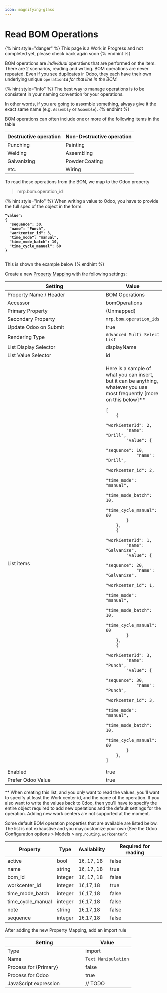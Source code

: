 ```yaml
---
icon: magnifying-glass
---
```


# Read BOM Operations

{% hint style="danger" %}
This page is a Work in Progress and not completed yet, please check back again soon
{% endhint %}

BOM operations are _individual_ operations that are performed on the item. There are 2 scenarios, reading and writing. BOM operations are never repeated. Even if you see duplicates in Odoo, they each have their own underlying unique `operationId` _for that line in the BOM._

{% hint style="info" %}
The best way to manage operations is to be consistent in your naming convention for your operations.&#x20;

In other words, if you are going to assemble something, always give it the exact same name (e.g. `Assembly` or `Assemble`).
{% endhint %}



BOM operations can often include one or more of the following items in the table&#x20;

| Destructive operation | Non-Destructive operation |
| --------------------- | ------------------------- |
| Punching              | Painting                  |
| Welding               | Assembling                |
| Galvanizing           | Powder Coating            |
| etc.                  | Wiring                    |



To read these operations from the BOM, we map to the Odoo property&#x20;

> mrp.bom.operation\_id

{% hint style="info" %}
When writing a value to Odoo, you have to provide the full spec of the object in the form.

<pre class="language-json5"><code class="lang-json5"><strong>"value":  
</strong><strong>{ 
</strong><strong>  "sequence": 30,
</strong><strong>  "name": "Punch",
</strong><strong>  "workcenter_id": 3,
</strong><strong>  "time_mode": "manual",
</strong><strong>  "time_mode_batch": 10,
</strong><strong>  "time_cycle_manual": 60
</strong><strong>} 
</strong>           
</code></pre>

This is shown the example below
{% endhint %}

Create a new [Property Mapping](../../../../fundamentals/property-mappings/) with the following settings:

<table><thead><tr><th width="301">Setting</th><th>Value</th></tr></thead><tbody><tr><td>Property Name / Header</td><td>BOM Operations</td></tr><tr><td>Accessor</td><td>bomOperations</td></tr><tr><td>Primary Property</td><td>(Unmapped)</td></tr><tr><td>Secondary Property</td><td><code>mrp.bom.operation_ids</code></td></tr><tr><td>Update Odoo on Submit</td><td>true</td></tr><tr><td>Rendering Type</td><td><code>Advanced Multi Select List</code></td></tr><tr><td>List Display Selector</td><td>displayName</td></tr><tr><td>List Value Selector</td><td>id</td></tr><tr><td>List items</td><td><p> Here is a sample of what you can insert, but it can be anything, whatever you use most frequently [more on this below]**</p><pre class="language-json5"><code class="lang-json5">[
    {
        "workCenterId": 2,
        "name": "Drill",
        "value": {
            "sequence": 10,
            "name": "Drill",
            "workcenter_id": 2,
            "time_mode": "manual",
            "time_mode_batch": 10,
            "time_cycle_manual": 60
        }
    },
    {
        "workCenterId": 1,
        "name": "Galvanize",
        "value": {
            "sequence": 20,
            "name": "Galvanize",
            "workcenter_id": 1,
            "time_mode": "manual",
            "time_mode_batch": 10,
            "time_cycle_manual": 60
        }
    },
    {
        "workCenterId": 3,
        "name": "Punch",
        "value": {
            "sequence": 30,
            "name": "Punch",
            "workcenter_id": 3,
            "time_mode": "manual",
            "time_mode_batch": 10,
            "time_cycle_manual": 60
        }
    },
]
</code></pre></td></tr><tr><td>Enabled</td><td>true</td></tr><tr><td>Prefer Odoo Value</td><td>true</td></tr></tbody></table>

\*\* When creating this list, and you only want to read the values, you'll want to specify at least the Work center id, and the name of the operation. If you also want to write the values back to Odoo, then you'll have to specify the entire object required to add new operations and the default settings for the operation. Adding new work centers are not supported at the moment.&#x20;

Some default BOM operation properties that are available are listed below. The list is not exhaustive and you may customize your own (See the Odoo Configuration options > Models > `mrp.routing.workcenter`):

<table><thead><tr><th>Property</th><th>Type</th><th>Availability</th><th data-type="checkbox">Required for reading</th></tr></thead><tbody><tr><td>active</td><td>bool</td><td>16, 17, 18</td><td>false</td></tr><tr><td>name</td><td>string</td><td>16, 17, 18</td><td>true</td></tr><tr><td>bom_id</td><td>integer</td><td>16, 17, 18</td><td>false</td></tr><tr><td>workcenter_id</td><td>integer</td><td>16,17,18</td><td>true</td></tr><tr><td>time_mode_batch</td><td>integer</td><td>16,17,18</td><td>false</td></tr><tr><td>time_cycle_manual</td><td>integer</td><td>16,17,18</td><td>false</td></tr><tr><td>note</td><td>string</td><td>16,17,18</td><td>false</td></tr><tr><td>sequence</td><td>integer</td><td>16,17,18</td><td>false</td></tr></tbody></table>

After adding the new Property Mapping, add an import rule

<table><thead><tr><th width="235">Setting</th><th>Value</th></tr></thead><tbody><tr><td>Type</td><td>import</td></tr><tr><td>Name</td><td><code>Text Manipulation</code></td></tr><tr><td>Process for {Primary}</td><td>false</td></tr><tr><td>Process for Odoo</td><td>true</td></tr><tr><td>JavaScript expression</td><td>// TODO</td></tr></tbody></table>
